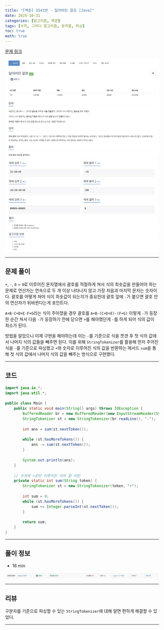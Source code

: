```yaml
---
title: "[백준] 1541번 - 잃어버린 괄호 [Java]"
date: 2025-10-31
categories: [알고리즘, 백준]
tags: [수학, 그리디 알고리즘, 문자열, 파싱]
toc: true
math: true
---
```


[문제 링크](https://www.acmicpc.net/problem/1541)

![](/assets/posts/2025-10/백준%201541%20잃어버린%20괄호/photo1.png)
![](/assets/posts/2025-10/백준%201541%20잃어버린%20괄호/photo2.png)

---

## 문제 풀이

`+`, `-`, `0` ~ `9`로 이루어진 문자열에서 괄호를 적절하게 쳐서 식의 최솟값을 만들어야 하는 문제로 연산자는 연속으로 두 개 이상 나타나지 않고 가장 처음과 마지막 문자는 숫자이다. 괄호를 어떻게 쳐야 식이 최솟값이 되는지가 중요한데 괄호 앞에 `-`가 붙으면 괄호 안의 연산자가 뒤바뀐다는게 포인트다.

`A+B-C+D+E-F+G`라는 식이 주어졌을 경우 괄호를 `A+B-(C+D+E)-(F+G)` 이렇게 `-`가 등장한 순간 쳐서 다음 `-`가 등장하기 전에 닫으면 `+`를 해야했던게 `-`를 하게 되어 식의 값이 최소가 된다.

방법을 알았으니 이제 구현을 해야하는데 이는 `-`를 기준으로 식을 쪼갠 후 첫 식의 값에서 나머지 식의 값들을 빼주면 된다. 이를 위해 `StringTokenizer`를 활용해 먼저 주어진 식을 `-`를 기준으로 파싱했고 `+`와 숫자로 이루어진 식의 값을 반환하는 메서드 `sum`을 통해 첫 식의 값에서 나머지 식의 값을 빼주는 방식으로 구현했다.

---

## 코드

```java
import java.io.*;
import java.util.*;

public class Main {
    public static void main(String[] args) throws IOException {
        BufferedReader br = new BufferedReader(new InputStreamReader(System.in));
        StringTokenizer st = new StringTokenizer(br.readLine(), "-");

        int ans = sum(st.nextToken());

        while (st.hasMoreTokens()) {
            ans -= sum(st.nextToken());
        }

        System.out.println(ans);
    }

    // 숫자와 +로만 이루어진 식의 합 리턴
    private static int sum(String token) {
        StringTokenizer st = new StringTokenizer(token, "+");

        int sum = 0;
        while (st.hasMoreTokens()) {
            sum += Integer.parseInt(st.nextToken());
        }

        return sum;
    }
}
```

---

## 풀이 정보

- 16 min

![](/assets/posts/2025-10/백준%201541%20잃어버린%20괄호/photo3.png)

---

## 리뷰

구분자를 기준으로 파싱할 수 있는 `StringTokenizer`에 대해 알면 편하게 해결할 수 있었다.

---
